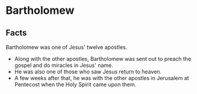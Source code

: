 # Bartholomew

## Facts

Bartholomew was one of Jesus' twelve apostles.

* Along with the other apostles, Bartholomew was sent out to preach the gospel and do miracles in Jesus' name.
* He was also one of those who saw Jesus return to heaven.
* A few weeks after that, he was with the other apostles in Jerusalem at Pentecost when the Holy Spirit came upon them.